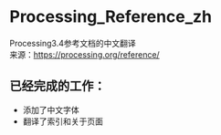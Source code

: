 # Processing_Reference_zh
Processing3.4参考文档的中文翻译  
来源：https://processing.org/reference/

## 已经完成的工作：  
* 添加了中文字体  
* 翻译了索引和关于页面
